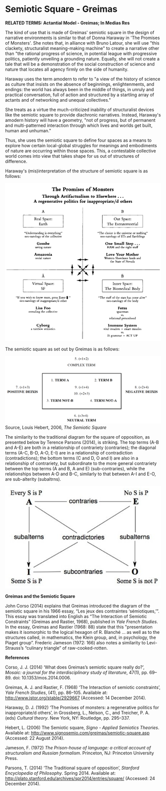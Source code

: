 # Semiotic Square - Greimas

**RELATED TERMS: Actantial Model - Greimas; In Medias Res**

The kind of use that is made of Greimas' semiotic square in the design of narrative environments is similar to that of Donna Haraway in 'The Promises of Monsters'. She notes that, in alliance with Bruno Latour, she will use "this clackety, structuralist meaning-making machine" to create a narrative other than "the rational progress of science, in potential league with progressive politics, patiently unveiling a grounding nature. Equally, she will not create a tale that will be a demonstration of the social construction of science and nature that locates all agency firmly on the side of humanity.

Haraway uses the term amodern to refer to "a view of the history of science as culture that insists on the absence of beginnings, enlightenments, and endings: the world has always been in the middle of things, in unruly and practical conversation, full of action and structured by a startling array of actants and of networking and unequal collectives."

She treats as a virtue the much-criticized inability of structuralist devices like the semiotic square to provide diachronic narratives. Instead, Haraway's amodern history will have a geometry, "not of progress, but of permanent and multi-patterned interaction through which lives and worlds get built, human and unhuman."

Thus, she uses the semiotic square to define four spaces as a means to explore how certain local-global struggles for meanings and embodiments of nature are occurring within those spaces. This, a contestable collective world comes into view that takes shape for us out of structures of difference.

Haraway's (mis)interpretation of the structure of semiotic square is as follows:

![Haraway Semiotic Square](Haraway-Semiotic-Square.png)

The semiotic square as set out by Greimas is as follows:

![Greimas Semiotic Square](Greimas-Semiotic-Square.png)
Source, Louis Hebert, 2006, _The Semiotic Square_

The similarity to the traditional diagram for the square of opposition, as presented below by Terence Parsons (2014), is striking. The top terms (A-B and A-E) are both in a relationship of contrariety (contraries); the diagonal terms (A-C, B-D, A-O, E-I) are in a relationship of contradiction (contradictions); the bottom terms (C and D, O and I) are also in a relationship of contrariety, but subordinate to the more general contrariety between the top terms (A and B, A and E) (sub-contraries), while the relationships between A-D and B-C, similarly to that between A-I and E-O, are sub-alterity (subaltrns).

![Square of Opposition](Square-of-Opposition.png)

**Greimas and the Semiotic Square**

John Corso (2014) explains that Greimas introduced the diagram of the semiotic square in his 1966 essay, “Les jeux des contraintes ‘sémiotiques,’”. This essay was translated into English as “The Interaction of Semiotic Constraints” (Greimas and Rastier, 1968), published in _Yale French Studies_. In the essay, Greimas and Rastier (1968: 88) state that this "presentation makes it isomorphic to the logical hexagon of R. Blanché ... as well as to the structures called, in mathematics, the Klein group, and, in psychology, the Piaget group”. Frederic Jameson (1972: 166) also notes a similarity to Levi-Strauss’s “culinary triangle” of raw-cooked-rotten. 

**References**

Corso, J. J. (2014) ‘What does Greimas’s semiotic square really do?’, _Mosaic: a journal for the interdisciplinary study of literature_, 47(1), pp. 69–89. doi: 10.1353/mos.2014.0006.

Greimas, A. J. and Rastier, F. (1968) ‘The Interaction of semiotic constraints’, _Yale French Studies_, (41), pp. 86–105. Available at: http://www.jstor.org/stable/2929667 (Accessed: 14 December 2014).

Haraway, D. J. (1992) ‘The Promises of monsters: a regenerative politics for inappropriate/d others’, in Grossberg, L., Nelson, C., and Treicher, P. A. (eds) _Cultural theory_. New York, NY: Routledge, pp. 295–337. 

Hebert, L. (2006) The Semiotic square, _Signo - Applied Semiotics Theories_. Available at: http://www.signosemio.com/greimas/semiotic-square.asp (Accessed: 22 August 2014).

Jameson, F. (1972) _The Prison-house of language: a critical account of structuralism and Russian formalism_. Princeton, NJ: Princeton University Press.

Parsons, T. (2014) ‘The Traditional square of opposition’, _Stanford Encyclopedia of Philosophy_. Spring 2014. Available at: http://plato.stanford.edu/archives/spr2014/entries/square/ (Accessed: 24 December 2014).
